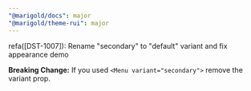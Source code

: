 ```yaml
---
"@marigold/docs": major
"@marigold/theme-rui": major
---
```


refa([DST-1007]): Rename "secondary" to "default" variant and fix appearance demo

**Breaking Change:** If you used `<Menu variant="secondary">` remove the variant prop.
